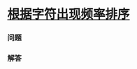 # [根据字符出现频率排序](https://leetcode-cn.com/problems/sort-characters-by-frequency)

### 问题



### 解答

```

```

